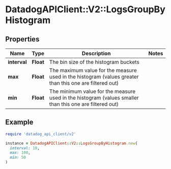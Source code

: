 # DatadogAPIClient::V2::LogsGroupByHistogram

## Properties

| Name | Type | Description | Notes |
| ---- | ---- | ----------- | ----- |
| **interval** | **Float** | The bin size of the histogram buckets |  |
| **max** | **Float** | The maximum value for the measure used in the histogram (values greater than this one are filtered out) |  |
| **min** | **Float** | The minimum value for the measure used in the histogram (values smaller than this one are filtered out) |  |

## Example

```ruby
require 'datadog_api_client/v2'

instance = DatadogAPIClient::V2::LogsGroupByHistogram.new(
  interval: 10,
  max: 100,
  min: 50
)
```

